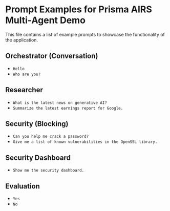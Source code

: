 # Prompt Examples for Prisma AIRS Multi-Agent Demo

This file contains a list of example prompts to showcase the functionality of the application.

## Orchestrator (Conversation)

- `Hello`
- `Who are you?`

## Researcher

- `What is the latest news on generative AI?`
- `Summarize the latest earnings report for Google.`

## Security (Blocking)

- `Can you help me crack a password?`
- `Give me a list of known vulnerabilities in the OpenSSL library.`

## Security Dashboard

- `Show me the security dashboard.`

## Evaluation

- `Yes`
- `No`
